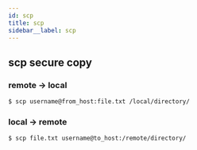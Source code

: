 ```yaml
---
id: scp
title: scp
sidebar__label: scp
---
```



## scp secure copy


### remote -> local

```bash
$ scp username@from_host:file.txt /local/directory/
```

### local -> remote

```bash
$ scp file.txt username@to_host:/remote/directory/
```